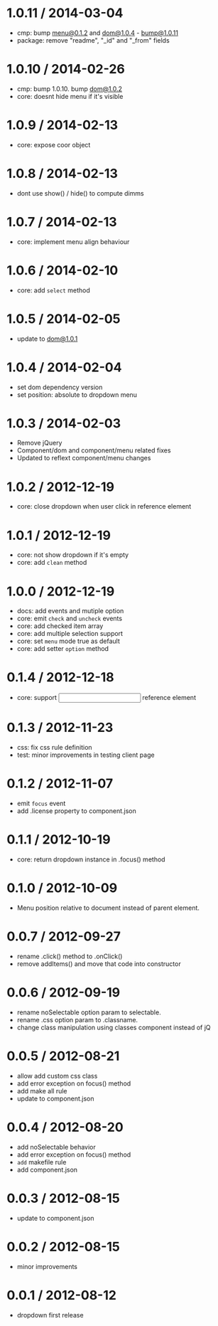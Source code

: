 
1.0.11 / 2014-03-04
===================

  * cmp: bump menu@0.1.2 and dom@1.0.4 - bump@1.0.11
  * package: remove "readme", "_id" and "_from" fields

1.0.10 / 2014-02-26
===================

  * cmp: bump 1.0.10. bump dom@1.0.2
  * core: doesnt hide menu if it's visible

1.0.9 / 2014-02-13
==================

  * core: expose coor object

1.0.8 / 2014-02-13
==================

  * dont use show() / hide() to compute dimms

1.0.7 / 2014-02-13
==================

  * core: implement menu align behaviour

1.0.6 / 2014-02-10
==================

  * core: add `select` method

1.0.5 / 2014-02-05
==================

  * update to dom@1.0.1

1.0.4 / 2014-02-04
==================

  * set dom dependency version
  * set position: absolute to dropdown menu

1.0.3 / 2014-02-03
==================

  * Remove jQuery
  * Component/dom and component/menu related fixes
  * Updated to reflext component/menu changes

1.0.2 / 2012-12-19
==================

  * core: close dropdown when user click in reference element

1.0.1 / 2012-12-19
==================

  * core: not show dropdown if it's empty
  * core: add `clean` method

1.0.0 / 2012-12-19
==================

  * docs: add events and mutiple option
  * core: emit `check` and `uncheck` events
  * core: add checked item array
  * core: add multiple selection support
  * core: set `menu` mode true as default
  * core: add setter `option` method

0.1.4 / 2012-12-18
==================

  * core: support <input> reference element

0.1.3 / 2012-11-23
==================

  * css: fix css rule definition
  * test: minor improvements in testing client page

0.1.2 / 2012-11-07
==================

  * emit `focus` event
  * add .license property to component.json

0.1.1 / 2012-10-19
==================

  * core: return dropdown instance in .focus() method

0.1.0 / 2012-10-09
==================

  * Menu position relative to document instead of parent element.

0.0.7 / 2012-09-27
==================

  * rename .click() method to .onClick()
  * remove addItems() and move that code into constructor

0.0.6 / 2012-09-19
==================

  * rename noSelectable option param to selectable.
  * rename .css option param to .classname.
  * change class manipulation using classes component instead of jQ

0.0.5 / 2012-08-21
==================

  * allow add custom css class
  * add error exception on focus() method
  * add  make all rule
  * update to component.json

0.0.4 / 2012-08-20
==================

  * add noSelectable behavior
  * add error exception on focus() method
  * `add` makefile rule
  * add component.json

0.0.3 / 2012-08-15
==================

  * update to component.json

0.0.2 / 2012-08-15
==================

  * minor improvements

0.0.1 / 2012-08-12
==================

  * dropdown first release
